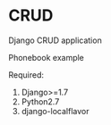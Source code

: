 # CRUD
Django CRUD application

Phonebook example

Required:
  1. Django>=1.7
  2. Python2.7
  3. django-localflavor
